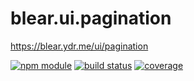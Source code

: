 # blear.ui.pagination

<https://blear.ydr.me/ui/pagination>



[![npm module][npm-img]][npm-url]
[![build status][travis-img]][travis-url]
[![coverage][coveralls-img]][coveralls-url]

[travis-img]: https://img.shields.io/travis/blearjs/blear.ui.pagination/master.svg?maxAge=2592000&style=flat-square
[travis-url]: https://travis-ci.org/blearjs/blear.ui.pagination

[npm-img]: https://img.shields.io/npm/v/blear.ui.pagination.svg?maxAge=2592000&style=flat-square
[npm-url]: https://www.npmjs.com/package/blear.ui.pagination

[coveralls-img]: https://img.shields.io/coveralls/blearjs/blear.ui.pagination/master.svg?maxAge=2592000&style=flat-square
[coveralls-url]: https://coveralls.io/github/blearjs/blear.ui.pagination?branch=master

